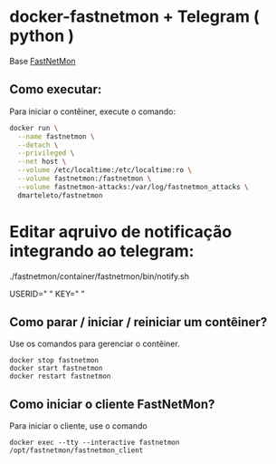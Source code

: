 # docker-fastnetmon +  Telegram ( python )

Base [FastNetMon](https://github.com/pavel-odintsov/fastnetmon) 

## Como executar:

Para iniciar o contêiner, execute o comando:

```bash
docker run \
  --name fastnetmon \
  --detach \
  --privileged \
  --net host \
  --volume /etc/localtime:/etc/localtime:ro \
  --volume fastnetmon:/fastnetmon \
  --volume fastnetmon-attacks:/var/log/fastnetmon_attacks \
  dmarteleto/fastnetmon
```
# Editar aqruivo de notificação integrando ao telegram:
./fastnetmon/container/fastnetmon/bin/notify.sh

USERID=" "
KEY=" "

## Como parar / iniciar / reiniciar um contêiner?

Use os comandos para gerenciar o contêiner.

    docker stop fastnetmon
    docker start fastnetmon
    docker restart fastnetmon

## Como iniciar o cliente FastNetMon?

Para iniciar o cliente, use o comando

    docker exec --tty --interactive fastnetmon /opt/fastnetmon/fastnetmon_client





